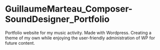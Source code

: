 # GuillaumeMarteau_Composer-SoundDesigner_Portfolio
Portfolio website for my music activity.
Made with Wordpress. Creating a theme of my own while enjoying the user-friendly administration of WP for future content.
